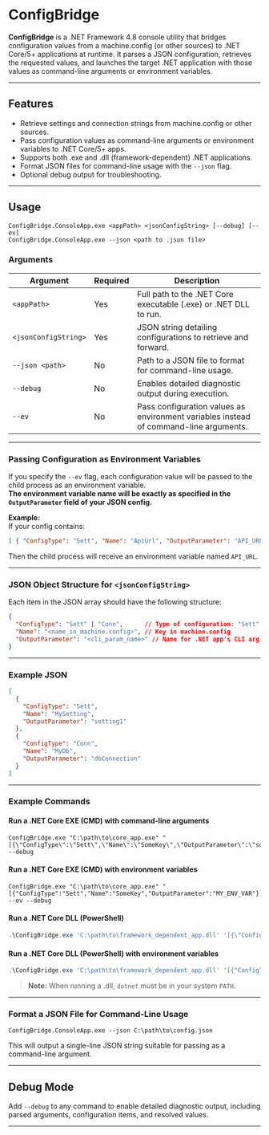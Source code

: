 # ConfigBridge

**ConfigBridge** is a .NET Framework 4.8 console utility that bridges configuration values from a machine.config (or other sources) to .NET Core/5+ applications at runtime. It parses a JSON configuration, retrieves the requested values, and launches the target .NET application with those values as command-line arguments or environment variables.


---

## Features

- Retrieve settings and connection strings from machine.config or other sources.
- Pass configuration values as command-line arguments or environment variables to .NET Core/5+ apps.
- Supports both .exe and .dll (framework-dependent) .NET applications.
- Format JSON files for command-line usage with the `--json` flag.
- Optional debug output for troubleshooting.

---

## Usage


```
ConfigBridge.ConsoleApp.exe <appPath> <jsonConfigString> [--debug] [--ev] 
ConfigBridge.ConsoleApp.exe --json <path to .json file>

```

### Arguments

| Argument                | Required | Description                                                                                      |
|-------------------------|----------|--------------------------------------------------------------------------------------------------|
| `<appPath>`             | Yes      | Full path to the .NET Core executable (.exe) or .NET DLL to run.                                 |
| `<jsonConfigString>`    | Yes      | JSON string detailing configurations to retrieve and forward.                                    |
| `--json <path>`         | No       | Path to a JSON file to format for command-line usage.                                            |
| `--debug`               | No       | Enables detailed diagnostic output during execution.                                             |
| `--ev`                  | No       | Pass configuration values as environment variables instead of command-line arguments.            |

---

### Passing Configuration as Environment Variables

If you specify the `--ev` flag, each configuration value will be passed to the child process as an environment variable.  
**The environment variable name will be exactly as specified in the `OutputParameter` field of your JSON config.**

**Example:**  
If your config contains:
```json
[ { "ConfigType": "Sett", "Name": "ApiUrl", "OutputParameter": "API_URL" } ]
```

Then the child process will receive an environment variable named `API_URL`.

------

### JSON Object Structure for `<jsonConfigString>`

Each item in the JSON array should have the following structure:


```json
{
  "ConfigType": "Sett" | "Conn",      // Type of configuration: "Sett" for AppSetting, "Conn" for ConnectionString
  "Name": "<name_in_machine.config>", // Key in machine.config
  "OutputParameter": "<cli_param_name>" // Name for .NET app's CLI arg or environment variable (e.g., "apiUrl")
}

```

---

### Example JSON


```json
[
  {
    "ConfigType": "Sett",
    "Name": "MySetting",
    "OutputParameter": "setting1"
  },
  {
    "ConfigType": "Conn",
    "Name": "MyDb",
    "OutputParameter": "dbConnection"
  }
]

```

---

### Example Commands

#### Run a .NET Core EXE (CMD) with command-line arguments


```
ConfigBridge.exe "C:\path\to\core_app.exe" "[{\"ConfigType\":\"Sett\",\"Name\":\"SomeKey\",\"OutputParameter\":\"someOutput\"}]" --debug

```

#### Run a .NET Core EXE (CMD) with environment variables

```
ConfigBridge.exe "C:\path\to\core_app.exe" "[{"ConfigType":"Sett","Name":"SomeKey","OutputParameter":"MY_ENV_VAR"}]" --ev --debug
```

#### Run a .NET Core DLL (PowerShell)


```powershell
.\ConfigBridge.exe 'C:\path\to\framework_dependent_app.dll' '[{\"ConfigType\":\"Sett\",\"Name\":\"SomeKey\",\"OutputParameter\":\"someOutput\"}]' --debug

```

#### Run a .NET Core DLL (PowerShell) with environment variables

```powershell
.\ConfigBridge.exe 'C:\path\to\framework_dependent_app.dll' '[{"ConfigType":"Sett","Name":"SomeKey","OutputParameter":"MY_ENV_VAR"}]' --ev --debug
```


> **Note:** When running a .dll, `dotnet` must be in your system `PATH`.

---

### Format a JSON File for Command-Line Usage


```
ConfigBridge.ConsoleApp.exe --json C:\path\to\config.json

```

This will output a single-line JSON string suitable for passing as a command-line argument.

---

## Debug Mode

Add `--debug` to any command to enable detailed diagnostic output, including parsed arguments, configuration items, and resolved values.

---
